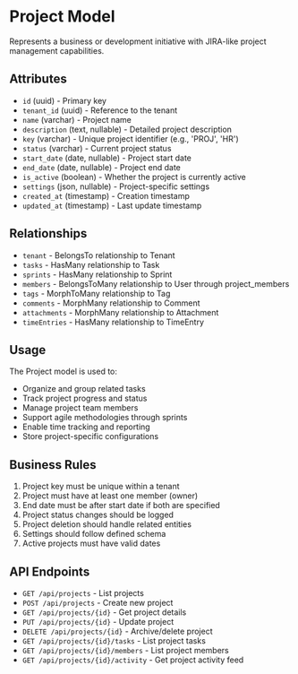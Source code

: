 # Project Model

Represents a business or development initiative with JIRA-like project management capabilities.

## Attributes

- `id` (uuid) - Primary key
- `tenant_id` (uuid) - Reference to the tenant
- `name` (varchar) - Project name
- `description` (text, nullable) - Detailed project description
- `key` (varchar) - Unique project identifier (e.g., 'PROJ', 'HR')
- `status` (varchar) - Current project status
- `start_date` (date, nullable) - Project start date
- `end_date` (date, nullable) - Project end date
- `is_active` (boolean) - Whether the project is currently active
- `settings` (json, nullable) - Project-specific settings
- `created_at` (timestamp) - Creation timestamp
- `updated_at` (timestamp) - Last update timestamp

## Relationships

- `tenant` - BelongsTo relationship to Tenant
- `tasks` - HasMany relationship to Task
- `sprints` - HasMany relationship to Sprint
- `members` - BelongsToMany relationship to User through project_members
- `tags` - MorphToMany relationship to Tag
- `comments` - MorphMany relationship to Comment
- `attachments` - MorphMany relationship to Attachment
- `timeEntries` - HasMany relationship to TimeEntry

## Usage

The Project model is used to:
- Organize and group related tasks
- Track project progress and status
- Manage project team members
- Support agile methodologies through sprints
- Enable time tracking and reporting
- Store project-specific configurations

## Business Rules

1. Project key must be unique within a tenant
2. Project must have at least one member (owner)
3. End date must be after start date if both are specified
4. Project status changes should be logged
5. Project deletion should handle related entities
6. Settings should follow defined schema
7. Active projects must have valid dates

## API Endpoints

- `GET /api/projects` - List projects
- `POST /api/projects` - Create new project
- `GET /api/projects/{id}` - Get project details
- `PUT /api/projects/{id}` - Update project
- `DELETE /api/projects/{id}` - Archive/delete project
- `GET /api/projects/{id}/tasks` - List project tasks
- `GET /api/projects/{id}/members` - List project members
- `GET /api/projects/{id}/activity` - Get project activity feed 
